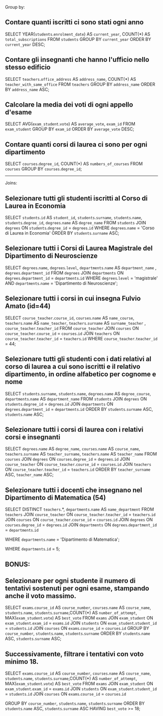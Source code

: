 

Group by:

## Contare quanti iscritti ci sono stati ogni anno

SELECT YEAR(`students`.`enrolment_date`) AS `current_year`, 
COUNT(*) AS `total_subscriptions` FROM `students` 
GROUP BY `current_year`
ORDER BY `current_year` DESC;


## Contare gli insegnanti che hanno l'ufficio nello stesso edificio

SELECT `teachers`.`office_address` AS `address_name`,
COUNT(*) AS `teacher_with_same_office` FROM `teachers`
GROUP BY `address_name`
ORDER BY `address_name` ASC;

## Calcolare la media dei voti di ogni appello d'esame

SELECT AVG(`exam_student`.`vote`) AS `average_vote`, `exam_id` FROM `exam_student`
GROUP BY `exam_id`
ORDER BY `average_vote` DESC;

## Contare quanti corsi di laurea ci sono per ogni dipartimento

SELECT `courses`.`degree_id`, COUNT(*) AS `numbers_of_courses` FROM `courses`
GROUP BY `courses`.`degree_id`;

<hr>

Joins:


## Selezionare tutti gli studenti iscritti al Corso di Laurea in Economia

SELECT `students`.`id` AS `student_id`, `students`.`surname`, `students`.`name`, `students`.`degree_id`, `degrees`.`name` AS `degree_name` 
FROM `students`
JOIN `degrees` ON `students`.`degree_id` = `degrees`.`id`
WHERE `degrees`.`name` = 'Corso di Laurea in Economia'
ORDER BY `students`.`surname` ASC;


## Selezionare tutti i Corsi di Laurea Magistrale del Dipartimento di Neuroscienze

SELECT `degrees`.`name`, `degrees`.`level`, `departments`.`name` AS `department_name` , `degrees`.`department_id`
FROM `degrees`
JOIN `departments` ON `degrees`.`department_id` = `departments`.`id`
WHERE `degrees`.`level` = 'magistrale'
AND `departments`.`name` = 'Dipartimento di Neuroscienze';

## Selezionare tutti i corsi in cui insegna Fulvio Amato (id=44)

SELECT `course_teacher`.`course_id`, `courses`.`name` AS `name_course`, `teachers`.`name` AS `name_teacher`, `teachers`.`surname` AS `surname_teacher` , `course_teacher`.`teacher_id`  FROM `course_teacher`
JOIN `courses` ON `course_teacher`.`course_id` = `courses`.`id`
JOIN `teachers` ON `course_teacher`.`teacher_id` = `teachers`.`id`
WHERE `course_teacher`.`teacher_id` = 44;

## Selezionare tutti gli studenti con i dati relativi al corso di laurea a cui sono iscritti e il relativo dipartimento, in ordine alfabetico per cognome e nome

SELECT  `students`.`surname`, `students`.`name`, `degrees`.`name` AS `degree_course`, `departments`.`name` AS `department_name`
FROM `students`
JOIN `degrees` ON `students`.`degree_id` = `degrees`.`id`
JOIN `departments` ON `degrees`.`department_id` = `departments`.`id`
ORDER BY `students`.`surname` ASC, `students`.`name` ASC;

## Selezionare tutti i corsi di laurea con i relativi corsi e insegnanti

SELECT `degrees`.`name` AS `degree_name`, `courses`.`name` AS `course_name`, `teachers`.`surname` AS `teacher_surname`,  `teachers`.`name` AS `teacher_name`
FROM `courses`
JOIN `degrees` ON `courses`.`degree_id` = `degrees`.`id`
JOIN `course_teacher` ON `course_teacher`.`course_id` = `courses`.`id`
JOIN `teachers` ON `course_teacher`.`teacher_id` = `teachers`.`id`
ORDER BY `teacher_surname` ASC, `teacher_name` ASC;


## Selezionare tutti i docenti che insegnano nel Dipartimento di Matematica (54)

SELECT DISTINCT `teachers`.*, `departments`.`name` AS `name_department`
FROM `teachers`
JOIN `course_teacher` ON `course_teacher`.`teacher_id` = `teachers`.`id`
JOIN `courses` ON `course_teacher`.`course_id` = `courses`.`id`
JOIN `degrees` ON `courses`.`degree_id` = `degrees`.`id`
JOIN `departments` ON `degrees`.`department_id` = `departments`.`id`
<!-- meglio filtrare per id -->
WHERE `departments`.`name` = 'Dipartimento di Matematica'; 

<!-- cosi -->
WHERE `departments`.`id` = 5; 

## BONUS: 


## Selezionare per ogni studente il numero di tentativi sostenuti per ogni esame, stampando anche il voto massimo. 

SELECT `exams`.`course_id` AS `course_number`, `courses`.`name` AS `course_name`, `students`.`name`, `students`.`surname`,COUNT(*) AS `number_of_attempt`, MAX(`exam_student`.`vote`) AS `best_vote` 
FROM `exams` 
JOIN `exam_student` ON `exam_student`.`exam_id` = `exams`.`id` 
JOIN `students` ON `exam_student`.`student_id` = `students`.`id` 
JOIN `courses` ON `exams`.`course_id` = `courses`.`id` 
GROUP BY `course_number`, `students`.`name`, `students`.`surname` 
ORDER BY `students`.`name` ASC, `students`.`surname` ASC;


## Successivamente, filtrare i tentativi con voto minimo 18.

SELECT `exams`.`course_id` AS `course_number`, `courses`.`name` AS `course_name`, `students`.`name`, `students`.`surname`,COUNT(*) AS `number_of_attempt`, MAX(`exam_student`.`vote`) AS `best_vote` 
FROM `exams` 
JOIN `exam_student` ON `exam_student`.`exam_id` = `exams`.`id` 
JOIN `students` ON `exam_student`.`student_id` = `students`.`id` 
JOIN `courses` ON `exams`.`course_id` = `courses`.`id` 
<!-- WHERE `exam_student`.`vote` >= 18          QUESTO   non ci va ma bisogna usare having -->
GROUP BY `course_number`, `students`.`name`, `students`.`surname` 
ORDER BY `students`.`name` ASC, `students`.`surname` ASC
HAVING `best_vote` >= 18;  <!-- lavora dopo che è stato tutto generato creando una nuova tabella -->
